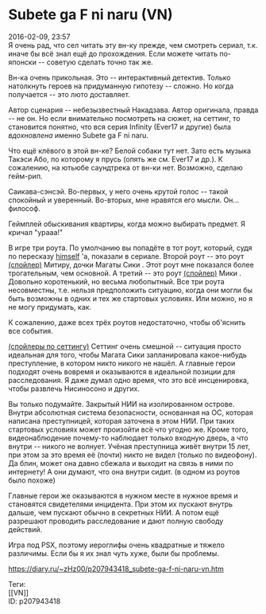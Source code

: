 Subete ga F ni naru (VN)
=========================

   
 2016-02-09, 23:57   
  Я очень рад, что сел читать эту вн-ку прежде, чем смотреть сериал, т.к. иначе бы всё знал ещё до прохождения. Если можете читать по-японски -- советую сделать точно так же.   
   
 Вн-ка очень прикольная. Это -- интерактивный детектив. Только натолкнуть героев на придуманную гипотезу -- сложно. Но когда получается -- это люто доставляет.   
   
 Автор сценария -- небезызвестный Накадзава. Автор оригинала, правда -- не он. Но если внимательно посмотреть на сюжет, на сеттинг, то становится понятно, что вся серия Infinity (Ever17 и другие) была  *вдохновлена*  именно Subete ga F ni naru.   
   
 Что ещё клёвого в этой вн-ке? Белой собаки тут нет. Зато есть музыка Такэси Або, по которому я прусь (опять же см. Ever17 и др.). К сожалению, на ютьюбе саундтрека от вн-ки нет. Возможно, сделаю гейм-рип.   
   
 Саикава-сэнсэй. Во-первых, у него очень крутой голос -- такой спокойный и уверенный. Во-вторых, мне нравятся его мысли. Он... философ.   
   
 Геймплей обыскивания квартиры, когда можно выбирать предмет. Я кричал "урааа!"   
   
 В игре три роута. По умолчанию вы попадёте в тот роут, который, судя по пересказу  [himself](http://himself.diary.ru "void")  'а, показали в сериале. Второй роут -- это роут  [(спойлер)](https://zHz00.diary.ru/p207943418.htm?index=1#linkmore207943418m1)    Митиру, дочки Магаты Сики   . Этот роут мне показался более трогательным, чем основной. А третий -- это роут  [(спойлер)](https://zHz00.diary.ru/p207943418.htm?index=2#linkmore207943418m2)    Мики   . Довольно коротенький, но весьма любопытный. Все три роута несовместны, т.е. нельзя предположить ситуацию, когда они могли бы быть возможны в одних и тех же стартовых условиях. Или можно, но я не могу придумать, как.   
   
 К сожалению, даже всех трёх роутов недостаточно, чтобы об'яснить все события.   
   
  [(спойлеры по сеттингу)](https://zHz00.diary.ru/p207943418.htm?index=3#linkmore207943418m3)    Сеттинг очень смешной -- ситуация просто идеальная для того, чтобы Магата Сики запланировала какое-нибудь преступление, в котором никто никого не нашёл. А главные герои подходят очень вовремя и оказываются в идеальной позиции для расследования. Я даже думал одно время, что это всё инсценировка, чтобы развлечь Нисиносоно и других.   
   
 Вы только подумайте. Закрытый НИИ на изолированном острове. Внутри абсолютная система безопасности, основанная на ОС, которая написана преступницей, которая заточена в этом НИИ. При таких стартовых условиях может произойти всё что угодно же. Кроме того, видеонаблюдение почему-то наблюдает только входную дверь, а что внутри -- никого не волнует. Учёная преступница живёт внутри 15 лет, при этом за это время её (почти) никто не видел (только по видеофону). Да блин, может она давно сбежала и выходит на связь в ними по интернету! А они думают, что она внутри сидит. (в одном из роутов было похоже)   
   
 Главные герои же оказываются в нужном месте в нужное время и становятся свидетелями инцидента. При этом их пускают внутрь дальше, чем пускают обычно в секретных НИИ. А потом ещё разрешают проводить расследование и дают полную свободу действий.     
   
 Игра под PSX, поэтому иероглифы очень квадратные и тяжело различимы. Если бы я их знал чуть хуже, были бы проблемы.   
    
 <https://diary.ru/~zHz00/p207943418_subete-ga-f-ni-naru-vn.htm>   
   
 Теги:   
 [[VN]]   
 ID: p207943418